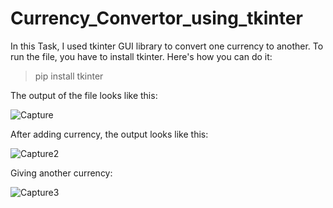 # Currency_Convertor_using_tkinter

In this Task, I used tkinter GUI library to convert one currency to another.
To run the file, you have to install tkinter.
Here's how you can do it:

> pip install tkinter

The output of the file looks like this:

![Capture](https://github.com/dawoodkhatri1/Technohacks_PP_01/assets/136968266/9d99c4ea-0ac9-46fc-8fd5-bc2eaa8cdf56)

After adding currency, the output looks like this:

![Capture2](https://github.com/dawoodkhatri1/Technohacks_PP_01/assets/136968266/a7eca97e-f261-404e-80ed-15bb966074a7)

Giving another currency:

![Capture3](https://github.com/dawoodkhatri1/Technohacks_PP_01/assets/136968266/4bf281b2-ad65-4972-8910-3a0f37907207)
